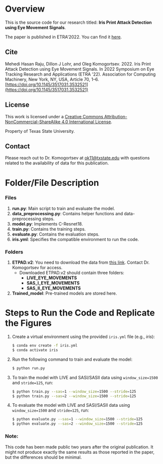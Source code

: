 # Overview

This is the source code for our research titled:  **Iris Print Attack Detection using Eye Movement Signals**.

The paper is published in ETRA'2022. You can find it [here](https://dl.acm.org/doi/abs/10.1145/3517031.3532521).

## Cite

Mehedi Hasan Raju, Dillon J Lohr, and Oleg Komogortsev. 2022. Iris Print Attack Detection using Eye Movement Signals. In 2022 Symposium on Eye Tracking Research and Applications (ETRA '22). Association for Computing Machinery, New York, NY, USA, Article 70, 1–6. [https://doi.org/10.1145/3517031.3532521](https://doi.org/10.1145/3517031.3532521)

## License

This work is licensed under a [Creative Commons Attribution-NonCommercial-ShareAlike 4.0 International License](https://creativecommons.org/licenses/by-nc-sa/4.0/).

Property of Texas State University.

## Contact

Please reach out to Dr. Komogortsev at ok11@txstate.edu with questions related to the availability of data for this publication.

# Folder/File Description

### Files
1. **run.py**: Main script to train and evaluate the model.
2. **data_preprocessing.py**: Contains helper functions and data-preprocessing steps.
3. **model.py**: Implements C-Resnet18.
4. **train.py**: Contains the training steps.
5. **evaluate.py**: Contains the evaluation steps.
6. **iris.yml**: Specifies the compatible environment to run the code.

### Folders
1. **ETPAD.v2**: You need to download the data from [this link](https://userweb.cs.txstate.edu/~ok11/etpad_v2.html). Contact Dr. Komogortsev for access.
   - Downloaded ETPAD.v2 should contain three folders:
     - **LIVE_EYE_MOVEMENTS**
     - **SAS_I_EYE_MOVEMENTS**
     - **SAS_II_EYE_MOVEMENTS**
2. **Trained_model**: Pre-trained models are stored here.

# Steps to Run the Code and Replicate the Figures

1. Create a virtual environment using the provided `iris.yml` file (e.g., *iris*):
    ```bash
    $ conda env create -f iris.yml
    $ conda activate iris
    ```

2. Run the following command to train and evaluate the model:
    ```bash
    $ python run.py
    ```

3. To train the model with LIVE and SASI/SASII data using `window_size=1500` and `stride=125`, run:
    ```bash
    $ python train.py --sas=1 --window_size=1500 --stride=125
    $ python train.py --sas=2 --window_size=1500 --stride=125
    ```

4. To evaluate the model with LIVE and SASI/SASII data using `window_size=1500` and `stride=125`, run:
    ```bash
    $ python evaluate.py --sas=1 --window_size=1500 --stride=125
    $ python evaluate.py --sas=2 --window_size=1500 --stride=125
    ```

### Note:
This code has been made public two years after the original publication. It might not produce exactly the same results as those reported in the paper, but the differences should be minimal.
